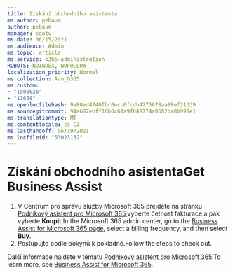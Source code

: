 ```yaml
---
title: Získání obchodního asistenta
ms.author: pebaum
author: pebaum
manager: scotv
ms.date: 06/15/2021
ms.audience: Admin
ms.topic: article
ms.service: o365-administration
ROBOTS: NOINDEX, NOFOLLOW
localization_priority: Normal
ms.collection: Adm_O365
ms.custom:
- "1500026"
- "11658"
ms.openlocfilehash: 9a80ed4740fbc0ecb6fcdb4775678aa88ef21339
ms.sourcegitcommit: 94a687ebff18b0c61a9f049774a0682ba8b998e1
ms.translationtype: MT
ms.contentlocale: cs-CZ
ms.lasthandoff: 06/19/2021
ms.locfileid: "53023132"
---
```

# <a name="get-business-assist"></a><span data-ttu-id="19fed-102">Získání obchodního asistenta</span><span class="sxs-lookup"><span data-stu-id="19fed-102">Get Business Assist</span></span>

1. <span data-ttu-id="19fed-103">V Centrum pro správu služby Microsoft 365 přejděte na stránku [Podnikový asistent pro Microsoft 365,](https://go.microsoft.com/fwlink/p/?linkid=2158423)vyberte četnost fakturace a pak vyberte **Koupit**.</span><span class="sxs-lookup"><span data-stu-id="19fed-103">In the Microsoft 365 admin center, go to the [Business Assist for Microsoft 365 page](https://go.microsoft.com/fwlink/p/?linkid=2158423), select a billing frequency, and then select **Buy**.</span></span>
2. <span data-ttu-id="19fed-104">Postupujte podle pokynů k pokladně.</span><span class="sxs-lookup"><span data-stu-id="19fed-104">Follow the steps to check out.</span></span>

<span data-ttu-id="19fed-105">Další informace najdete v tématu [Podnikový asistent pro Microsoft 365](/microsoft-365/admin/misc/business-assist).</span><span class="sxs-lookup"><span data-stu-id="19fed-105">To learn more, see [Business Assist for Microsoft 365](/microsoft-365/admin/misc/business-assist).</span></span>